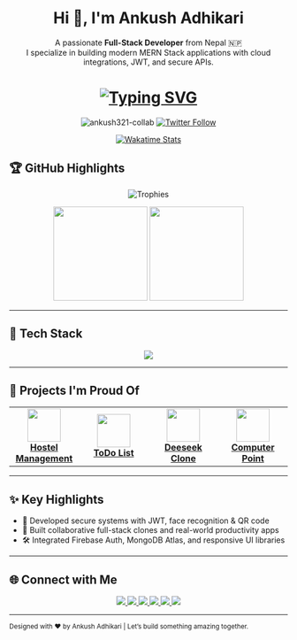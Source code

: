 <h1 align="center">Hi 👋, I'm Ankush Adhikari</h1>

<p align="center">
  A passionate <strong>Full-Stack Developer</strong> from Nepal 🇳🇵<br/>
  I specialize in building modern MERN Stack applications with cloud integrations, JWT, and secure APIs.
</p>

<h1 align="center"> 
  <a href="https://git.io/typing-svg">
    <img src="https://readme-typing-svg.demolab.com?font=Fira+Code&weight=600&size=28&duration=4000&pause=1000&color=00F72E&center=true&vCenter=true&width=600&lines=Namaste+%F0%9F%99%8F%2C+I'm+Ankush+Adhikari;Full-Stack+Developer+%7C+MERN+Specialist;Building+Digital+Experiences+with+Code" alt="Typing SVG" />
  </a>
</h1>

<p align="center">
  <img src="https://komarev.com/ghpvc/?username=ankush321-collab&label=Profile+Views&color=0e75b6&style=flat" alt="ankush321-collab" /> 
  <a href="https://twitter.com/ankush"><img src="https://img.shields.io/twitter/follow/ankush?style=social" alt="Twitter Follow"></a>
</p>

<div align="center">
  <a href="https://wakatime.com/@ankush">
    <img src="https://wakatime.com/badge/user/xxxx.svg" alt="Wakatime Stats">
  </a>
</div>

## 🏆 GitHub Highlights

<p align="center">
  <img src="https://github-profile-trophy.vercel.app/?username=ankush321-collab&theme=onedark&no-frame=true&row=1&column=7" alt="Trophies" />
</p>

<p align="center">
  <img src="https://github-readme-stats.vercel.app/api?username=ankush321-collab&show_icons=true&theme=radical" height="170"/>
  <img src="https://github-readme-stats.vercel.app/api/top-langs/?username=ankush321-collab&layout=compact&theme=radical" height="170"/>
</p>

---

## 🚀 Tech Stack

<p align="center">
  <img src="https://skillicons.dev/icons?i=js,react,nodejs,express,mongodb,tailwind,bootstrap,php,mysql,java,cpp,python,firebase,github" />
</p>

---

## 🔨 Projects I'm Proud Of

<table align="center">
  <tr>
    <td align="center" width="25%">
      <a href="https://github.com/Ankush321-collab/hostel_management_sysytem" target="_blank">
        <img src="https://cdn.jsdelivr.net/gh/devicons/devicon/icons/react/react-original.svg" width="60" /><br/>
        <b>Hostel Management</b>
      </a>
    </td>
    <td align="center" width="25%">
      <a href="https://github.com/Ankush321-collab/ToDOList" target="_blank">
        <img src="https://cdn.jsdelivr.net/gh/devicons/devicon/icons/javascript/javascript-original.svg" width="60" /><br/>
        <b>ToDo List</b>
      </a>
    </td>
    <td align="center" width="25%">
      <a href="https://github.com/Ankush321-collab/deeseek-clone" target="_blank">
        <img src="https://cdn.jsdelivr.net/gh/devicons/devicon/icons/nodejs/nodejs-original.svg" width="60" /><br/>
        <b>Deeseek Clone</b>
      </a>
    </td>
    <td align="center" width="25%">
      <a href="https://github.com/Ankush321-collab/Computer-point" target="_blank">
        <img src="https://cdn.jsdelivr.net/gh/devicons/devicon/icons/php/php-original.svg" width="60" /><br/>
        <b>Computer Point</b>
      </a>
    </td>
  </tr>
</table>

---

## ✨ Key Highlights

- 🔐 Developed secure systems with JWT, face recognition & QR code
- 🎯 Built collaborative full-stack clones and real-world productivity apps
- 🛠️ Integrated Firebase Auth, MongoDB Atlas, and responsive UI libraries

---

## 🌐 Connect with Me

<p align="center">
  <a href="https://linkedin.com/in/ankush-adhikari" target="_blank">
    <img src="https://img.shields.io/badge/LinkedIn-Ankush-blue?style=for-the-badge&logo=linkedin" />
  </a>
  <a href="https://twitter.com/ankush" target="_blank">
    <img src="https://img.shields.io/twitter/follow/ankush?logo=twitter&style=for-the-badge" />
  </a>
  <a href="https://instagram.com/adhikariankush" target="_blank">
    <img src="https://img.shields.io/badge/Instagram-@adhikariankush-E4405F?style=for-the-badge&logo=instagram" />
  </a>
  <a href="https://www.codechef.com/users/ankushadhikari" target="_blank">
    <img src="https://img.shields.io/badge/CodeChef-ankushadhikari-ff9800?style=for-the-badge&logo=codechef" />
  </a>
  <a href="https://www.hackerrank.com/ankushadhikari" target="_blank">
    <img src="https://img.shields.io/badge/HackerRank-ankushadhikari-2EC866?style=for-the-badge&logo=hackerrank" />
  </a>
  <a href="https://leetcode.com/ankushadhikari321" target="_blank">
    <img src="https://img.shields.io/badge/LeetCode-ankushadhikari321-FE7A16?style=for-the-badge&logo=leetcode" />
  </a>
</p>

---

<sub align="center">Designed with ❤️ by Ankush Adhikari | Let’s build something amazing together.</sub>
